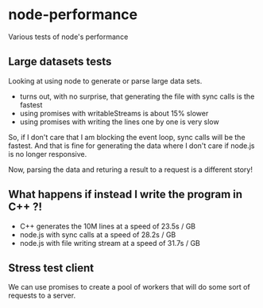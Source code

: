 # node-performance
Various tests of node's performance

## Large datasets tests
Looking at using node to generate or parse large data sets.

- turns out, with no surprise, that generating the file with sync calls is the fastest
- using promises with writableStreams is about 15% slower
- using promises with writing the lines one by one is very slow

So, if I don't care that I am blocking the event loop, sync calls will be the fastest. And that is fine for generating the data where I don't care if node.js is no longer responsive. 

Now, parsing the data and returing a result to a request is a different story! 

## What happens if instead I write the program in C++ ?!

- C++ generates the 10M lines at a speed of 23.5s / GB
- node.js with sync calls at a speed of 28.2s / GB
- node.js with file writing stream at a speed of 31.7s / GB

## Stress test client
We can use promises to create a pool of workers that will do some sort of requests to a server.
